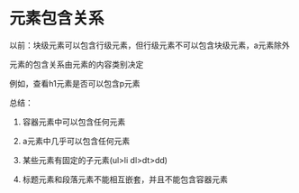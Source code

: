 # 元素包含关系

以前：块级元素可以包含行级元素，但行级元素不可以包含块级元素，a元素除外

元素的包含关系由元素的内容类别决定

例如，查看h1元素是否可以包含p元素

总结：

1. 容器元素中可以包含任何元素

2. a元素中几乎可以包含任何元素

3. 某些元素有固定的子元素(ul>li   dl>dt>dd)

4. 标题元素和段落元素不能相互嵌套，并且不能包含容器元素
